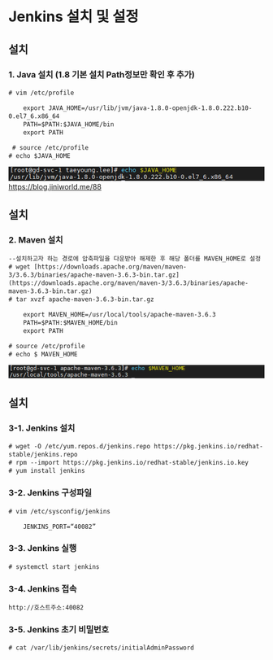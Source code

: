 # Jenkins 설치 및 설정

## 설치

### 1. Java 설치 (1.8 기본 설치 Path정보만 확인 후 추가)
```
# vim /etc/profile
```
```
    export JAVA_HOME=/usr/lib/jvm/java-1.8.0-openjdk-1.8.0.222.b10-0.el7_6.x86_64
    PATH=$PATH:$JAVA_HOME/bin
    export PATH 
```
```
 # source /etc/profile
# echo $JAVA_HOME
```
![jenkins1](./image/jenkins/jenkins1.PNG)
https://blog.jiniworld.me/88

## 설치

### 2. Maven 설치
```
--설치하고자 하는 경로에 압축파일을 다운받아 해제한 후 해당 폴더를 MAVEN_HOME로 설정
# wget [https://downloads.apache.org/maven/maven-3/3.6.3/binaries/apache-maven-3.6.3-bin.tar.gz](https://downloads.apache.org/maven/maven-3/3.6.3/binaries/apache-maven-3.6.3-bin.tar.gz)
# tar xvzf apache-maven-3.6.3-bin.tar.gz
```
```
    export MAVEN_HOME=/usr/local/tools/apache-maven-3.6.3
    PATH=$PATH:$MAVEN_HOME/bin
    export PATH
```
```
# source /etc/profile
# echo $ MAVEN_HOME
```
![jenkins2](./image/jenkins/jenkins2.PNG)

## 설치

### 3-1. Jenkins 설치
```
# wget -O /etc/yum.repos.d/jenkins.repo https://pkg.jenkins.io/redhat-stable/jenkins.repo
# rpm --import https://pkg.jenkins.io/redhat-stable/jenkins.io.key
# yum install jenkins
```

### 3-2. Jenkins 구성파일
```
# vim /etc/sysconfig/jenkins
```
```
    JENKINS_PORT=“40082”
```

### 3-3. Jenkins 실행
```
# systemctl start jenkins
```

### 3-4. Jenkins 접속
```
http://호스트주소:40082
```

### 3-5. Jenkins 초기 비밀번호
```
# cat /var/lib/jenkins/secrets/initialAdminPassword
```